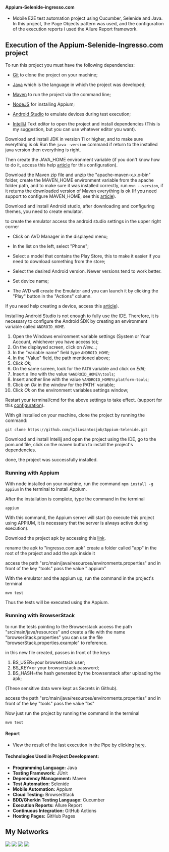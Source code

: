 #### Appium-Selenide-ingresso.com

- Mobile E2E test automation project using Cucumber, Selenide and Java. In this project, the Page Objects pattern
  was used, and the configuration of the execution reports i used the Allure Report framework.


## Execution of the Appium-Selenide-Ingresso.com project

<p>

To run this project you must have the following dependencies:

- <a href="https://git-scm.com/">Git</a> to clone the project on your machine;

- <a href="https://www.java.com/pt-BR/">Java</a> which is the language in which the project was developed;

- <a href="https://maven.apache.org/download.cgi">Maven</a> to run the project via the command line;

- <a href="https://nodejs.org/en/">NodeJS</a> for installing Appium;

- <a href="https://developer.android.com/">Android Studio</a> to emulate devices during test execution;

- <a href="https://www.jetbrains.com/pt-br/idea/download/#section=windows">IntelliJ</a> Text editor to open the project
  and install dependencies (This is my suggestion, but you can use whatever editor you want).

<p>

Download and install JDK in version 11 or higher, and to make sure everything is ok Run the `java--version` command  if 
return to the installed java version then everything is right.

<p>

Then create the JAVA_HOME environment variable (if you don't know how to do it, access this help
<a href="https://medium.com/beelabacademy/configurando-vari%C3%A1veis-de-ambiente-java-home-e-maven-home-no-windows-e-unix-d9461f783c26">
article</a> for this configuration).

<p>

Download the Maven zip file and unzip the "apache-maven-x.x.x-bin" folder, create the MAVEN_HOME environment variable
from the apache folder path, and to make sure it was installed correctly, run `mvn --version`, if it returns the
downloaded version of Maven everything is ok (If you need support to configure MAVEN_HOME, see this
<a href="https://medium.com/beelabacademy/configurando-vari%C3%A1veis-de-ambiente-java-home-e-maven-home-no-windows-e-unix-d9461f783c26">
article</a>).

<p>

Download and install Android studio, after downloading and configuring themes, you need to create emulator.

to create the emulator access the android studio settings in the upper right corner

- Click on AVD Manager in the displayed menu;

- In the list on the left, select "Phone";

- Select a model that contains the Play Store, this to make it easier if you need to download something from the store;

- Select the desired Android version. Newer versions tend to work better.

- Set device name;

- The AVD will create the Emulator and you can launch it by clicking the "Play" button in the "Actions" column.

If you need help creating a device, access this <a href="https://react-native.rocketseat.dev/android/emulador/">
article</a>).

<p>

Installing Android Studio is not enough to fully use the IDE. Therefore, it is necessary to configure the Android SDK by
creating an environment variable called `ANDROID_HOME`.

1. Open the Windows environment variable settings (System or Your Account, whichever you have access to);
2. On the displayed screen, click on _New..._;
3. In the "variable name" field type `ANDROID_HOME`;
4. In the "Value" field, the path mentioned above;
5. Click _Ok_;
6. On the same screen, look for the `PATH` variable and click on _Edit_;
7. Insert a line with the value `%ANDROID_HOME%\tools`;
8. Insert another line with the value `%ANDROID_HOME%\platform-tools`;
9. Click on _Ok_ in the window for the PATH` variable;
10. Click _Ok_ on the environment variables settings window;

Restart your terminal/cmd for the above settings to take effect. (support for
this <a href="https://producaodejogos.com/configurando-o-ambiente-de-desenvolvimento-android/">
configuration</a>).

With git installed on your machine, clone the project by running the command:

```
git clone https://github.com/juliosantosjob/Appium-Selenide.git
```

Download and install Intellij and open the project using the IDE, go to the pom.xml file, click on the maven button to
install the project's dependencies.

<p>

done, the project was successfully installed.

### Running with Appium

With node installed on your machine, run the command `npm install -g appium` in the terminal to install Appium.

After the installation is complete, type the command in the terminal

```
appium
```

With this command, the Appium server will start (to execute this project using APPIUM, it is necessary that the 
server is always active during execution).

<p>

Download the project apk by accessing
this <a href="https://apkcombo.com/pt/ingresso-com-filmes-cinema/com.ingresso.cinemas/download/apk">
link</a>.

rename the apk to "ingresso.com.apk" create a folder called "app" in the root of the project and add the apk inside it

<p>

access the path "src/main/java/resources/environments.properties" and in front of the key "tools" pass the value "
appium"

<p>

With the emulator and the appium up, run the command in the project's terminal

```
mvn test
```

Thus the tests will be executed using the Appium.
  
### Running with BrowserStack

to run the tests pointing to the Browserstack access the path "src/main/java/resources" and create a file with the
name "browserStack.properties" you can use the file "browserStack.properties.example" to reference.

<p>

in this new file created, passes in front of the keys

1. BS_USER=your browserstack user;
2. BS_KEY=or your browserstack password;
3. BS_HASH=the hash generated by the browserstack after uploading the apk;
  
(These sensitive data were kept as Secrets in Github).

access the path "src/main/java/resources/environments.properties" and in front of the key "tools" pass the value "bs"

<p>

Now just run the project by running the command in the terminal

```
mvn test
```

#### Report

- View the result of the last execution in the Pipe by clicking
  <a href="https://juliosantosjob.github.io/Appium-Selenide-Ingresso.com">
  here</a>.

#### Technologies Used in Project Development:

- <strong>Programming Language:</strong> Java
- <strong>Testing Framework:</strong> JUnit
- <strong>Dependency Management:</strong> Maven
- <strong>Test Automation:</strong> Selenide
- <strong>Mobile Automation:</strong> Appium
- <strong>Cloud Testing:</strong> BrowserStack
- <strong>BDD/Gherkin Testing Language:</strong> Cucumber
- <strong>Execution Reports:</strong> Allure Report
- <strong>Continuous Integration:</strong> GitHub Actions
- <strong>Hosting Pages:</strong> GitHub Pages

## My Networks

[<img src="https://img.shields.io/badge/linkedin-%230077B5.svg?&style=for-the-badge&logo=linkedin&logoColor=white" />](https://www.linkedin.com/in/julio-santos-43428019b)
[<img src = "https://img.shields.io/badge/instagram-%23E4405F.svg?&style=for-the-badge&logo=instagram&logoColor=white">](https://www.instagram.com/juli0sts/)
[<img src = "https://img.shields.io/badge/facebook-%231877F2.svg?&style=for-the-badge&logo=facebook&logoColor=white">](https://www.facebook.com/profile.php?id=100003793058455)
<a href="mailto:julio958214@gmail.com"><img src="https://img.shields.io/badge/-Gmail-%23333?style=for-the-badge&logo=gmail&logoColor=white" target="_blank">
</a>
